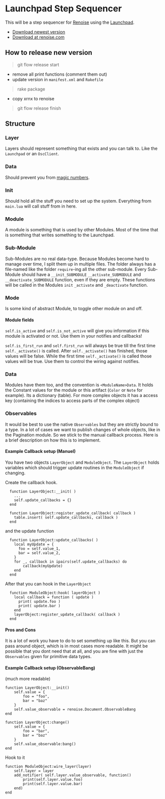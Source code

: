 # Launchpad Step Sequencer

This will be a step sequencer for [Renoise](http://www.renoise.com/) 
using the [Launchpad](http://novationmusic.de/midi-controllers-digital-dj/launchpad).

* [Download newest version](http://mrvandalo.github.io/stepp0r/)
* [Download at renoise.com](http://www.renoise.com/tools/stepp0r)

## How to release new version

> git flow release start <version>

* remove all print functions (comment them out)
* update version in `manifest.xml` and `Rakefile`

> rake package

* copy xrnx to renoise

> git flow release finish <version>

## Structure

### Layer

Layers should represent something that exists and you can talk to. 
Like the `Launchpad` or an `OscClient`. 

### Data

Should prevent you from [magic numbers](http://en.wikipedia.org/wiki/Magic_number_\(programming\)).

### Init 

Should hold all the stuff you need to set up the system. 
Everything from `main.lua` will call stuff from in here.

### Module

A module is something that is used by other Modules.
Most of the time that is something that writes something to the Launchpad.

### Sub-Module

Sub-Modules are no real data-type. Because Modules become hard to manage over time, I split them up in multiple files.
The folder always has a file-named like the folder `require`-ing all the other sub-module.
Every Sub-Module should have a `__init_SUBMODULE` `__activate_SUBMODULE` and `__deactivate_SUBMODULE` function, even if
they are empty. These functions will be called in the Modules `init` `_activate` and `_deactivate` function.

### Mode 

Is some kind of abstract Module, to toggle other module on and off.

#### Module fields

`self.is_active` and `self.is_not_active` will give you information if this module is activated or not.
Use them in your notifies and callbacks!

`self.is_first_run` and `self.first_run` will always be true till the first time `self._activate()` is called.
After `self._activate()` has finished, those values will be false.
While the first time `self._activate()` is called those values will be true.
Use them to control the wiring against notifies.

### Data

Modules have them too, and the convention is `<ModuleName>Data`. 
It holds the Constant values for the module or this artifact (`Color` or `Note` for example).
Its a dictionary (table).
For more complex objects it has a access key (containing the indices to access parts of the complex object)

### Observables

It would be best to use the native `Observables` but they are strictly bound to a type.
In a lot of cases we want to publish changes of whole objects, like in the Pagination module.
So we stick to the manual callback process. Here is a brief description on how this is to implement.

#### Example Callback setup (Manuel)

You have two objects `LayerObject` and `ModuleObject`. 
The `LayerObject` holds variables which should trigger update routines in the `ModuleObject` if changing.

Create the callback hook.

```
  function LayerObject:__init( )
    ...
    self.update_callbacks = {}
  end

  function LayerObject:register_update_callback( callback )
    table.insert( self.update_callbacks, callback )
  end
```

and the update function

```
  function LayerObject:update_callbacks( )
    local myUpdate = {
      foo = self.value_1,
      bar = self.value_2,
    }
    for _, callback in ipairs(self.update_callbacks) do
        callback(myUpdate)
    end
  end
```

After that you can hook in the `LayerObject`

```
  function ModuleObject:hook( layerObject )
    local callback = function ( update )
      print( update.foo )
      print( update.bar )
    end
    layerObject:register_update_callback( callback )
  end
```

#### Pros and Cons

It is a lot of work you have to do to set something up like this.
But you can pass around object, which is in most cases more readable.
It might be possible that you dont need that at all, and you are fine with just the
`Observables` given for primitive data types.


#### Example Callback setup (ObservableBang)

(much more readable)
```
function LayerObject:__init()
    self.value = {
        foo = "foo",
        bar = "baz"
    }
    self.value_observable = renoise.Document.ObservableBang
end

function LayerObject:change()
    self.value = {
        foo = "bar",
        bar = "baz"
    }
    self.value_observable:bang()
end
```

Hook to it

```
function ModuleObject:wire_layer(layer)
    self.layer = layer
    add_notifier( self.layer.value_observable, function() 
        print(self.layer.value.foo)
        print(self.layer.value.bar)
    end)
end
```


    


